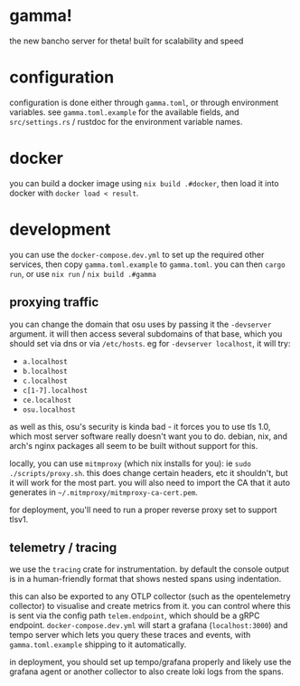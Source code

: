 # gamma!

the new bancho server for theta! built for scalability and speed

# configuration

configuration is done either through `gamma.toml`, or through environment variables. see `gamma.toml.example` for the available fields, and `src/settings.rs` / rustdoc for the environment variable names.

# docker

you can build a docker image using `nix build .#docker`, then load it into docker with `docker load < result`.

# development

you can use the `docker-compose.dev.yml` to set up the required other services, then copy `gamma.toml.example` to `gamma.toml`.
you can then `cargo run`, or use `nix run` / `nix build .#gamma`

## proxying traffic

you can change the domain that osu uses by passing it the `-devserver` argument. it will then access several subdomains of that base, which you should set via dns or via `/etc/hosts`. eg for `-devserver localhost`, it will try:
  - `a.localhost`
  - `b.localhost`
  - `c.localhost`
  - `c[1-7].localhost`
  - `ce.localhost`
  - `osu.localhost`

as well as this, osu's security is kinda bad - it forces you to use tls 1.0, which most server software really doesn't want you to do. debian, nix, and arch's nginx packages all seem to be built without support for this.

locally, you can use `mitmproxy` (which nix installs for you): ie `sudo ./scripts/proxy.sh`. this does change certain headers, etc it shouldn't, but it will work for the most part. you will also need to import the CA that it auto generates in `~/.mitmproxy/mitmproxy-ca-cert.pem`.

for deployment, you'll need to run a proper reverse proxy set to support tlsv1.

## telemetry / tracing

we use the `tracing` crate for instrumentation.
by default the console output is in a human-friendly format that shows nested spans using indentation.

this can also be exported to any OTLP collector (such as the opentelemetry collector) to visualise and create metrics from it. you can control where this is sent via the config path `telem.endpoint`, which should be a gRPC endpoint.
`docker-compose.dev.yml` will start a grafana (`localhost:3000`) and tempo server which lets you query these traces and events, with `gamma.toml.example` shipping to it automatically.

in deployment, you should set up tempo/grafana properly and likely use the grafana agent or another collector to also create loki logs from the spans.

